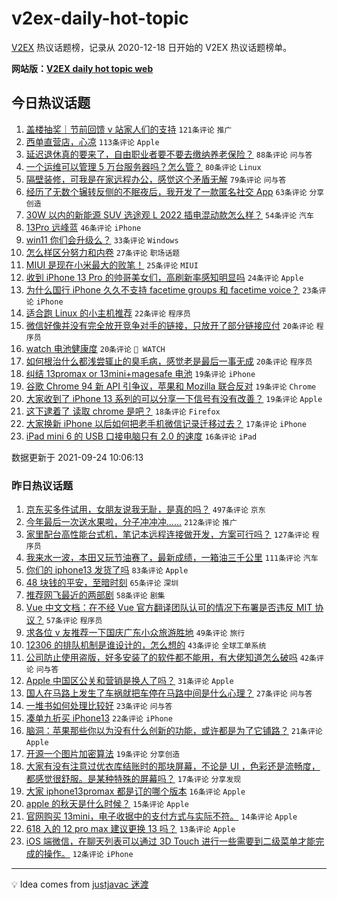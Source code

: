 # v2ex-daily-hot-topic

[V2EX](https://www.v2ex.com/) 热议话题榜，记录从 2020-12-18 日开始的 V2EX 热议话题榜单。

**网站版：[V2EX daily hot topic web](https://boojack.github.io/v2ex-daily-hot-topic-web/)**

## 今日热议话题

<!-- TODAY BEGIN -->

1. [盖楼抽奖｜节前回馈 v 站家人们的支持](https://www.v2ex.com/t/803832) `121条评论` `推广`
1. [西单直营店，心凉](https://www.v2ex.com/t/803799) `113条评论` `Apple`
1. [延迟退休真的要来了，自由职业者要不要去缴纳养老保险？](https://www.v2ex.com/t/803800) `88条评论` `问与答`
1. [一个运维可以管理 5 万台服务器吗？怎么管？](https://www.v2ex.com/t/803912) `80条评论` `Linux`
1. [隔壁装修，可我是在家远程办公，感觉这个矛盾无解](https://www.v2ex.com/t/803878) `79条评论` `问与答`
1. [经历了无数个辗转反侧的不眠夜后，我开发了一款匿名社交 App](https://www.v2ex.com/t/803825) `63条评论` `分享创造`
1. [30W 以内的新能源 SUV 选途观 L 2022 插电混动款怎么样？](https://www.v2ex.com/t/803815) `54条评论` `汽车`
1. [13Pro 远峰蓝](https://www.v2ex.com/t/803797) `46条评论` `iPhone`
1. [win11 你们会升级么？](https://www.v2ex.com/t/803945) `33条评论` `Windows`
1. [怎么样区分努力和内卷](https://www.v2ex.com/t/803900) `27条评论` `职场话题`
1. [MIUI 是现在小米最大的败笔！](https://www.v2ex.com/t/803858) `25条评论` `MIUI`
1. [收到 iPhone 13 Pro 的帅哥美女们，高刷新率感知明显吗](https://www.v2ex.com/t/803905) `24条评论` `Apple`
1. [为什么国行 iPhone 久久不支持 facetime groups 和 facetime voice？](https://www.v2ex.com/t/803877) `23条评论` `iPhone`
1. [适合跑 Linux 的小主机推荐](https://www.v2ex.com/t/803899) `22条评论` `程序员`
1. [微信好像并没有完全放开竞争对手的链接，只放开了部分链接应付](https://www.v2ex.com/t/803911) `20条评论` `程序员`
1. [watch 电池健康度](https://www.v2ex.com/t/803910) `20条评论` ` WATCH`
1. [如何根治什么都浅尝辄止的臭毛病，感觉老是最后一事无成](https://www.v2ex.com/t/803887) `20条评论` `程序员`
1. [纠结 13promax or 13mini+magesafe 电池](https://www.v2ex.com/t/803922) `19条评论` `iPhone`
1. [谷歌 Chrome 94 新 API 引争议，苹果和 Mozilla 联合反对](https://www.v2ex.com/t/803882) `19条评论` `Chrome`
1. [大家收到了 iPhone 13 系列的可以分享一下信号有没有改善？](https://www.v2ex.com/t/803859) `19条评论` `Apple`
1. [这下逮着了 读取 chrome 是吧？](https://www.v2ex.com/t/803847) `18条评论` `Firefox`
1. [大家换新 iPhone 以后如何把老手机微信记录迁移过去？](https://www.v2ex.com/t/803906) `17条评论` `iPhone`
1. [iPad mini 6 的 USB 口接电脑只有 2.0 的速度](https://www.v2ex.com/t/803844) `16条评论` `iPad`

数据更新于 2021-09-24 10:06:13

<!-- TODAY END -->

### 昨日热议话题

<!-- YESTERDAY BEGIN -->

1. [京东买多件试用，女朋友说我无耻，是真的吗？](https://www.v2ex.com/t/803529) `497条评论` `京东`
1. [今年最后一次送水果啦，分子冲冲冲......](https://www.v2ex.com/t/803560) `212条评论` `推广`
1. [家里配台高性能台式机，笔记本远程连接做开发，方案可行吗？](https://www.v2ex.com/t/803554) `127条评论` `程序员`
1. [我来水一波，本田又玩节油赛了，最新成绩，一箱油三千公里](https://www.v2ex.com/t/803527) `111条评论` `汽车`
1. [你们的 iphone13 发货了吗](https://www.v2ex.com/t/803552) `83条评论` `Apple`
1. [48 块钱的平安，至暗时刻](https://www.v2ex.com/t/803718) `65条评论` `深圳`
1. [推荐网飞最近的两部剧](https://www.v2ex.com/t/803528) `58条评论` `剧集`
1. [Vue 中文文档：在不经 Vue 官方翻译团队认可的情况下布署是否违反 MIT 协议？](https://www.v2ex.com/t/803701) `57条评论` `程序员`
1. [求各位 v 友推荐一下国庆广东小众旅游胜地](https://www.v2ex.com/t/803573) `49条评论` `旅行`
1. [12306 的排队机制是谁设计的，怎么想的](https://www.v2ex.com/t/803662) `43条评论` `全球工单系统`
1. [公司防止使用盗版，好多安装了的软件都不能用，有大佬知道怎么破吗](https://www.v2ex.com/t/803652) `42条评论` `问与答`
1. [Apple 中国区公关和营销是换人了吗？](https://www.v2ex.com/t/803751) `31条评论` `Apple`
1. [国人在马路上发生了车祸就把车停在马路中间是什么心理？](https://www.v2ex.com/t/803535) `27条评论` `问与答`
1. [一堆书如何处理比较好](https://www.v2ex.com/t/803616) `23条评论` `问与答`
1. [凑单九折买 iPhone13](https://www.v2ex.com/t/803668) `22条评论` `iPhone`
1. [脑洞：苹果那些你以为没有什么创新的功能，或许都是为了它铺路？](https://www.v2ex.com/t/803689) `21条评论` `Apple`
1. [开源一个图片加密算法](https://www.v2ex.com/t/803754) `19条评论` `分享创造`
1. [大家有没有注意过优衣库结账时的那块屏幕，不论是 UI ，色彩还是流畅度，都感觉很舒服。是某种特殊的屏幕吗？](https://www.v2ex.com/t/803600) `17条评论` `分享发现`
1. [大家 iphone13promax 都是订的哪个版本](https://www.v2ex.com/t/803647) `16条评论` `Apple`
1. [apple 的秋天是什么时候？](https://www.v2ex.com/t/803677) `15条评论` `Apple`
1. [官网购买 13mini，电子收据中的支付方式与实际不符。](https://www.v2ex.com/t/803661) `14条评论` `Apple`
1. [618 入的 12 pro max 建议更换 13 吗？](https://www.v2ex.com/t/803748) `13条评论` `Apple`
1. [iOS 端微信，在聊天列表可以通过 3D Touch 进行一些需要到二级菜单才能完成的操作。](https://www.v2ex.com/t/803587) `12条评论` `iPhone`

<!-- YESTERDAY END -->

---

💡 Idea comes from [justjavac 迷渡](https://github.com/justjavac/)
